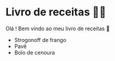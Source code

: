# Livro de receitas :man_cook: 

Olá ! Bem vindo ao meu livro de receitas :wave: 

- Strogonoff de frango
- Pavê 
- Bolo de cenoura

